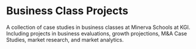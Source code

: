 # Business Class Projects
A collection of case studies in business classes at Minerva Schools at KGI. Including projects in business evaluations, growth projections, M&A Case Studies, market research, and market analytics.
